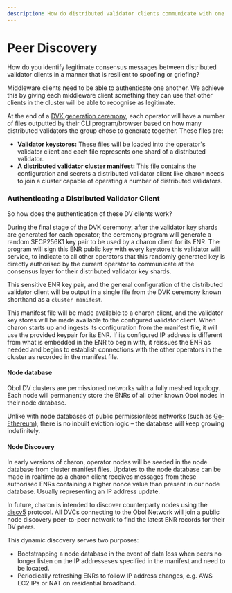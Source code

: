 ```yaml
---
description: How do distributed validator clients communicate with one another securely?
---
```


# Peer Discovery

How do you identify legitimate consensus messages between distributed validator clients in a manner that is resilient to spoofing or griefing?

Middleware clients need to be able to authenticate one another. We achieve this by giving each middleware client something they can use that other clients in the cluster will be able to recognise as legitimate.

At the end of a [DVK generation ceremony](./02_validator-creation.md#stages-of-creating-a-distributed-validator), each operator will have a number of files outputted by their CLI program/browser based on how many distributed validators the group chose to generate together. These files are:

- **Validator keystores:** These files will be loaded into the operator's validator client and each file represents one shard of a distributed validator.
- **A distributed validator cluster manifest:** This file contains the configuration and secrets a distributed validator client like charon needs to join a cluster capable of operating a number of distributed validators.

### Authenticating a Distributed Validator Client

So how does the authentication of these DV clients work?

During the final stage of the DVK ceremony, after the validator key shards are generated for each operator; the ceremony program will generate a random SECP256K1 key pair to be used by a charon client for its ENR. The program will sign this ENR public key with every keystore this validator will service, to indicate to all other operators that this randomly generated key is directly authorised by the current operator to communicate at the consensus layer for their distributed validator key shards.

This sensitive ENR key pair, and the general configuration of the distributed validator client will be output in a single file from the DVK ceremony known shorthand as a `cluster manifest`.

This manifest file will be made available to a charon client, and the validator key stores will be made available to the configured validator client. When charon starts up and ingests its configuration from the manifest file, it will use the provided keypair for its ENR. If its configured IP address is different from what is embedded in the ENR to begin with, it reissues the ENR as needed and begins to establish connections with the other operators in the cluster as recorded in the manifest file.

#### Node database

Obol DV clusters are permissioned networks with a fully meshed topology. Each node will permanently store the ENRs of all other known Obol nodes in their node database.

Unlike with node databases of public permissionless networks (such as [Go-Ethereum](https://pkg.go.dev/github.com/ethereum/go-ethereum@v1.10.13/p2p/enode#DB)), there is no inbuilt eviction logic – the database will keep growing indefinitely.

#### Node Discovery

In early versions of charon, operator nodes will be seeded in the node database from cluster manifest files. Updates to the node database can be made in realtime as a charon client receives messages from these authorised ENRs containing a higher nonce value than present in our node database. Usually representing an IP address update.

In future, charon is intended to discover counterparty nodes using the [discv5](https://github.com/ethereum/devp2p/blob/master/discv5/discv5.md) protocol. All DVCs connecting to the Obol Network will join a public node discovery peer-to-peer network to find the latest ENR records for their DV peers.

This dynamic discovery serves two purposes:

- Bootstrapping a node database in the event of data loss when peers no longer listen on the IP addresseses specified in the manifest and need to be located.
- Periodically refreshing ENRs to follow IP address changes, e.g. AWS EC2 IPs or NAT on residential broadband.
